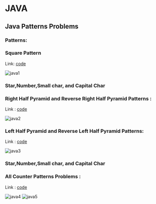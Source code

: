 # JAVA 

## Java Patterns Problems

### Patterns: 

### Square Pattern 
Link: [code](https://github.com/InfiniteCoderX/JAVA/blob/f124d44bd8a4b402fa72897d96ac7cfcebab52a1/JAVA/PatternsAllProblems/src/AllPatternsMethods/SquarePattern.java)

![java1](https://github.com/user-attachments/assets/4dba5300-79ab-438a-ba58-cc1b61f24f86)

### Star,Number,Small char, and Capital Char
### Right Half Pyramid and Reverse Right Half Pyramid Patterns :
Link : [code](https://github.com/InfiniteCoderX/JAVA/blob/e44d1d000480994213aae9efd1a3e73f944dcca8/JAVA/PatternsAllProblems/src/AllPatternsMethods/RightHalfPyramid.java)

![java2](https://github.com/user-attachments/assets/baa53fb5-851c-47dc-8bf6-a008f161cad3)

### Left Half Pyramid and Reverse Left Half Pyramid Patterns:
Link : [code](https://github.com/InfiniteCoderX/JAVA/blob/e44d1d000480994213aae9efd1a3e73f944dcca8/JAVA/PatternsAllProblems/src/AllPatternsMethods/LeftHalfPyramid.java)

![java3](https://github.com/user-attachments/assets/16134fbf-7cce-45d5-8fa1-2f5166afb5be)


### Star,Number,Small char, and Capital Char
### All Counter Patterns Problems :
Link : [code](https://github.com/InfiniteCoderX/JAVA/blob/e44d1d000480994213aae9efd1a3e73f944dcca8/JAVA/PatternsAllProblems/src/AllPatternsMethods/CounterPatterns.java)

![java4](https://github.com/user-attachments/assets/59273e5d-f46b-4951-95f6-a834c965d537)
![java5](https://github.com/user-attachments/assets/2660c2f9-c2b0-450d-8519-d4df89208539)
